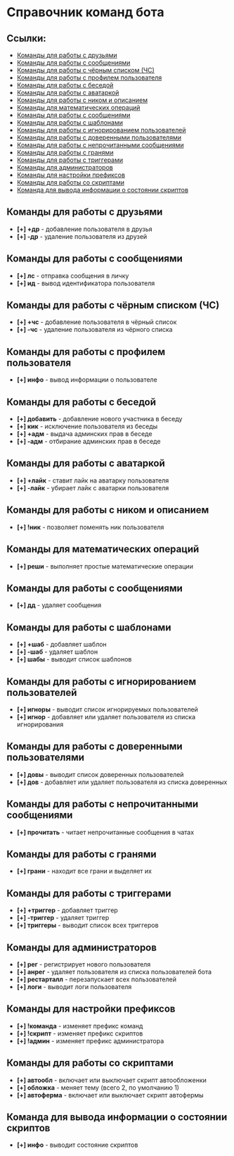 # Справочник команд бота

## Ссылки:
- [Команды для работы с друзьями](#команды-для-работы-с-друзьями)
- [Команды для работы с сообщениями](#команды-для-работы-с-сообщениями)
- [Команды для работы с чёрным списком (ЧС)](#команды-для-работы-с-чёрным-списком-чс)
- [Команды для работы с профилем пользователя](#команды-для-работы-с-профилем-пользователя)
- [Команды для работы с беседой](#команды-для-работы-с-беседой)
- [Команды для работы с аватаркой](#команды-для-работы-с-аватаркой)
- [Команды для работы с ником и описанием](#команды-для-работы-с-ником-и-описанием)
- [Команды для математических операций](#команды-для-математических-операций)
- [Команды для работы с сообщениями](#команды-для-работы-с-сообщениями-1)
- [Команды для работы с шаблонами](#команды-для-работы-с-шаблонами)
- [Команды для работы с игнорированием пользователей](#команды-для-работы-с-игнорированием-пользователей)
- [Команды для работы с доверенными пользователями](#команды-для-работы-с-доверенными-пользователями)
- [Команды для работы с непрочитанными сообщениями](#команды-для-работы-с-непрочитанными-сообщениями)
- [Команды для работы с гранями](#команды-для-работы-с-гранями)
- [Команды для работы с триггерами](#команды-для-работы-с-триггерами)
- [Команды для администраторов](#команды-для-администраторов)
- [Команды для настройки префиксов](#команды-для-настройки-префиксов)
- [Команды для работы со скриптами](#команды-для-работы-со-скриптами)
- [Команда для вывода информации о состоянии скриптов](#команда-для-вывода-информации-о-состоянии-скриптов)

## Команды для работы с друзьями

- **[+] +др** - добавление пользователя в друзья
- **[+] -др** - удаление пользователя из друзей

## Команды для работы с сообщениями

- **[+] лс** - отправка сообщения в личку
- **[+] ид** - вывод идентификатора пользователя

## Команды для работы с чёрным списком (ЧС)

- **[+] +чс** - добавление пользователя в чёрный список
- **[+] -чс** - удаление пользователя из чёрного списка

## Команды для работы с профилем пользователя

- **[+] инфо** - вывод информации о пользователе

## Команды для работы с беседой

- **[+] добавить** - добавление нового участника в беседу
- **[+] кик** - исключение пользователя из беседы
- **[+] +адм** - выдача админских прав в беседе
- **[+] -адм** - отбирание админских прав в беседе

## Команды для работы с аватаркой

- **[+] +лайк** - ставит лайк на аватарку пользователя
- **[+] -лайк** - убирает лайк с аватарки пользователя

## Команды для работы с ником и описанием

- **[+] !ник** - позволяет поменять ник пользователя

## Команды для математических операций

- **[+] реши** - выполняет простые математические операции

## Команды для работы с сообщениями

- **[+] дд** - удаляет сообщения

## Команды для работы с шаблонами

- **[+] +шаб** - добавляет шаблон
- **[+] -шаб** - удаляет шаблон
- **[+] шабы** - выводит список шаблонов

## Команды для работы с игнорированием пользователей

- **[+] игноры** - выводит список игнорируемых пользователей
- **[+] игнор** - добавляет или удаляет пользователя из списка игнорирования

## Команды для работы с доверенными пользователями

- **[+] довы** - выводит список доверенных пользователей
- **[+] дов** - добавляет или удаляет пользователя из списка доверенных

## Команды для работы с непрочитанными сообщениями

- **[+] прочитать** - читает непрочитанные сообщения в чатах

## Команды для работы с гранями

- **[+] грани** - находит все грани и выделяет их

## Команды для работы с триггерами

- **[+] +триггер** - добавляет триггер
- **[+] -триггер** - удаляет триггер
- **[+] триггеры** - выводит список всех триггеров

## Команды для администраторов

- **[+] рег** - регистрирует нового пользователя
- **[+] анрег** - удаляет пользователя из списка пользователей бота
- **[+] рестарталл** - перезапускает всех пользователей
- **[+] логи** - выводит логи пользователя

## Команды для настройки префиксов

- **[+] !команда** - изменяет префикс команд
- **[+] !скрипт** - изменяет префикс скриптов
- **[+] !админ** - изменяет префикс администратора

## Команды для работы со скриптами

- **[+] автообл** - включает или выключает скрипт автообложенки
- **[+] обложка** - меняет тему (всего 2, по умолчанию 1)
- **[+] автоферма** - включает или выключает скрипт автофермы

## Команда для вывода информации о состоянии скриптов

- **[+] инфо** - выводит состояние скриптов
